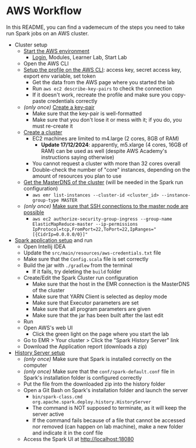 # AWS Workflow

In this README, you can find a vademecum of the steps you need to take run Spark jobs on an AWS cluster.


- Cluster setup
    - [Start the AWS environment](101.md#101-1b-turning-on-the-virtual-lab-on-aws-academy)
        - [Login](https://awsacademy.instructure.com/), Modules, Learner Lab, Start Lab
    - Open the AWS CLI
    - [Setup the profile on the AWS CLI](101.md#101-1d-aws-cli-configuration): access key, secret access key, export env variable, set token
        - Get the data from the AWS page where you started the lab
        - Run `aws ec2 describe-key-pairs` to check the connection
        - If it doesn't work, recreate the profile and make sure you copy-paste credentials correctly
    - *(only once)* [Create a key-pair](101.md#101-1d-aws-cli-configuration)
        - Make sure that the key-pair is well-formatted
        - Make sure that you don't lose it or mess with it; if you do, you must re-create it
    - [Create a cluster](101.md#101-3-working-with-spark)
        - EC2 machines are limited to m4.large (2 cores, 8GB of RAM)
            - **Update 17/12/2024**: apparently, m5.xlarge (4 cores, 16GB of RAM) can be used as well (despite AWS Academy's instructions saying otherwise)
        - You cannot request a cluster with more than 32 cores overall
        - Double-check the number of "core" instances, depending on the amount of resources you plan to use
    - [Get the MasterDNS of the cluster](aws-cli-cheatsheet.md#emr) (will be needed in the Spark run configuration)
        - `aws emr list-instances --cluster-id <cluster_id> --instance-group-type MASTER`
    - *(only once)* [Make sure that SSH connections to the master node are possible](aws-cli-cheatsheet.md#emr)
        - `aws ec2 authorize-security-group-ingress --group-name ElasticMapReduce-master --ip-permissions IpProtocol=tcp,FromPort=22,ToPort=22,IpRanges="[{CidrIp=0.0.0.0/0}]"`
- [Spark application setup](101.md#101-3b-localremote-deployment-spark-submit) and run
    - Open Intellij IDEA
    - Update the `src/main/resources/aws-credentials.txt` file
    - Make sure that the `Config.scala` file is set correctly
    - Build the jar with `./gradlew` from the terminal
        - If it fails, try deleting the `build` folder
    - Create/Edit the Spark Cluster run configuration
        - Make sure that the host in the EMR connection is the MasterDNS of the cluster
        - Make sure that YARN Client is selected as deploy mode
        - Make sure that Executor parameters are set
        - Make sure that all program parameters are given
        - Make sure that the jar has been built after the last edit
    - Run
    - Open AWS's web UI 
        - Click the green light on the page where you start the lab
    - Go to EMR > Your cluster > Click the "Spark History Server" link
    - Download the Application report (downloads a zip)
- [History Server setup](101.md#101-extra-configuring-your-own-computer)
    - *(only once)* Make sure that Spark is installed correctly on the computer
    - *(only once)* Make sure that the `conf/spark-default.conf` file in Spark's installation folder is configured correctly
    - Put the file from the downloaded zip into the history folder
    - Open a Git Bash on Spark's installation folder and launch the server
        - `bin/spark-class.cmd org.apache.spark.deploy.history.HistoryServer`
        - The command is NOT supposed to terminate, as it will keep the server active
        - If the command fails because of a file that cannot be accessed nor removed (can happen on lab machine), make a new folder and indicate it in the conf file
    - Access the Spark UI at [http://localhost:18080](http://localhost:18080)
        
